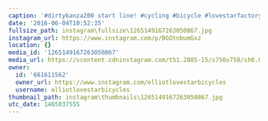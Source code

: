 ```yaml
---
caption: '#dirtykanza200 start line! #cycling #bicycle #lovestarfactoryteam'
date: '2016-06-04T10:52:35'
fullsize_path: instagram\fullsize\1265149167263050867.jpg
instagram_url: https://www.instagram.com/p/BGOtnbumGxz
location: {}
media_id: '1265149167263050867'
media_url: https://scontent.cdninstagram.com/t51.2885-15/s750x750/sh0.08/e35/13395032_102328063525872_130300816_n.jpg?ig_cache_key=MTI2NTE0OTE2NzI2MzA1MDg2Nw%3D%3D.2
owner:
  id: '661611562'
  owner_url: https://www.instagram.com/elliotlovestarbicycles
  username: elliotlovestarbicycles
thumbnail_path: instagram\thumbnails\1265149167263050867.jpg
utc_date: 1465037555
---
```

